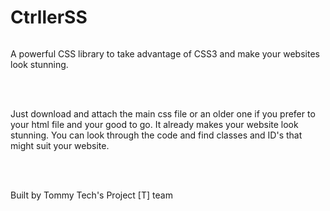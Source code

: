 <h1>CtrllerSS</h1>
<img src="" style="max-width:100%;">
<p>A powerful CSS library to take advantage of CSS3 and make your websites look stunning.</p>
<br>
<br>
<p>Just download and attach the main css file or an older one if you prefer to your html file and your good to go. It already makes your website look stunning. You can look through the code and find classes and ID's that might suit your website.</p> 
<br>
<br>
<p> Built by Tommy Tech's Project [T] team</p>